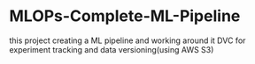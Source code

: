 # MLOPs-Complete-ML-Pipeline
this project creating a ML pipeline and working around it DVC for experiment tracking and data versioning(using AWS S3) 
